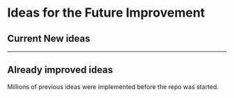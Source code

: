 # Ideas for the Future Improvement

## Current New ideas

---

## Already improved ideas

Millions of previous ideas were implemented before the repo was started.
